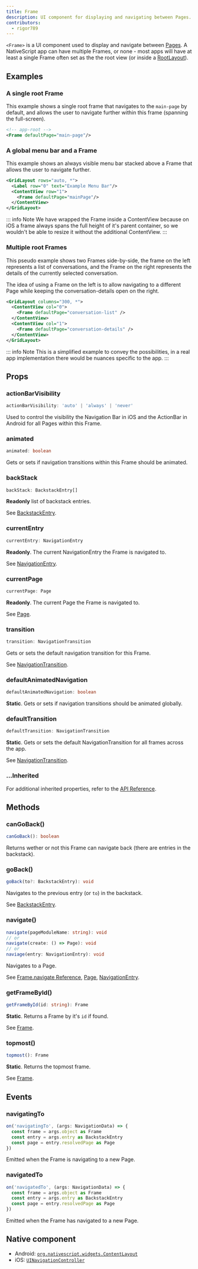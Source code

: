```yaml
---
title: Frame
description: UI component for displaying and navigating between Pages.
contributors:
  - rigor789
---
```


`<Frame>` is a UI component used to display and navigate between [Pages](/ui/page). A NativeScript app can have multiple Frames, or none - most apps will have at least a single Frame often set as the the root view (or inside a [RootLayout](/ui/root-layout)).

## Examples

### A single root Frame

This example shows a single root frame that navigates to the `main-page` by default, and allows the user to navigate further within this frame (spanning the full-screen).

```xml
<!-- app-root -->
<Frame defaultPage="main-page"/>
```

### A global menu bar and a Frame

This example shows an always visible menu bar stacked above a Frame that allows the user to navigate further.

```xml
<GridLayout rows="auto, *">
  <Label row="0" text="Example Menu Bar"/>
  <ContentView row="1">
    <Frame defaultPage="mainPage"/>
  </ContentView>
</GridLayout>
```

::: info Note
We have wrapped the Frame inside a ContentView because on iOS a frame always spans the full height of it's parent container, so we wouldn't be able to resize it without the additional ContentView.
:::

### Multiple root Frames

This pseudo example shows two Frames side-by-side, the frame on the left represents a list of conversations, and the Frame on the right represents the details of the currently selected conversation.

The idea of using a Frame on the left is to allow navigating to a different Page while keeping the conversation-details open on the right.

```xml
<GridLayout columns="300, *">
  <ContentView col="0">
    <Frame defaultPage="conversation-list" />
  </ContentView>
  <ContentView col="1">
    <Frame defaultPage="conversation-details" />
  </ContentView>
</GridLayout>
```

::: info Note
This is a simplified example to convey the possibilities, in a real app implementation there would be nuances specific to the app.
:::

## Props

### actionBarVisibility

```ts
actionBarVisibility: 'auto' | 'always' | 'never'
```

Used to control the visibility the Navigation Bar in iOS and the ActionBar in Android for all Pages within this Frame.

### animated

```ts
animated: boolean
```

Gets or sets if navigation transitions within this Frame should be animated.

### backStack

```ts
backStack: BackstackEntry[]
```

**Readonly** list of backstack entries.

See [BackstackEntry](/api/interface/BackstackEntry).

### currentEntry

```ts
currentEntry: NavigationEntry
```

**Readonly**. The current NavigationEntry the Frame is navigated to.

See [NavigationEntry](/api/interface/NavigationEntry).

### currentPage

```ts
currentPage: Page
```

**Readonly**. The current Page the Frame is navigated to.

See [Page](/ui/Page).

### transition

```ts
transition: NavigationTransition
```

Gets or sets the default navigation transition for this Frame.

See [NavigationTransition](/api/interface/NavigationTransition).

### defaultAnimatedNavigation

```ts
defaultAnimatedNavigation: boolean
```

**Static**. Gets or sets if navigation transitions should be animated globally.

### defaultTransition

```ts
defaultTransition: NavigationTransition
```

**Static**. Gets or sets the default NavigationTransition for all frames across the app.

See [NavigationTransition](/api/interface/NavigationTransition).

### ...Inherited

For additional inherited properties, refer to the [API Reference](/api/class/Frame).

## Methods

### canGoBack()

```ts
canGoBack(): boolean
```

Returns wether or not this Frame can navigate back (there are entries in the backstack).

### goBack()

```ts
goBack(to?: BackstackEntry): void
```

Navigates to the previous entry (or `to`) in the backstack.

See [BackstackEntry](/api/interface/BackstackEntry).

### navigate()

```ts
navigate(pageModuleName: string): void
// or
navigate(create: () => Page): void
// or
naviage(entry: NavigationEntry): void
```

Navigates to a Page.

See [Frame.navigate Reference](/api/class/Frame#navigate), [Page](/ui/page), [NavigationEntry](/api/interface/NavigationEntry).

### getFrameById()

```ts
getFrameById(id: string): Frame
```

**Static**. Returns a Frame by it's `id` if found.

See [Frame](/ui/frame).

### topmost()

```ts
topmost(): Frame
```

**Static**. Returns the topmost frame.

See [Frame](/ui/frame).

## Events

### navigatingTo

```ts
on('navigatingTo', (args: NavigationData) => {
  const frame = args.object as Frame
  const entry = args.entry as BackstackEntry
  const page = entry.resolvedPage as Page
})
```

Emitted when the Frame is navigating to a new Page.

### navigatedTo

```ts
on('navigatedTo', (args: NavigationData) => {
  const frame = args.object as Frame
  const entry = args.entry as BackstackEntry
  const page = entry.resolvedPage as Page
})
```

Emitted when the Frame has navigated to a new Page.

## Native component

- Android: [`org.nativescript.widgets.ContentLayout`](https://github.com/NativeScript/tns-core-modules-widgets/blob/master/android/widgets/src/main/java/org/nativescript/widgets/ContentLayout.java)
- iOS: [`UINavigationController`](https://developer.apple.com/documentation/uikit/uinavigationcontroller)
